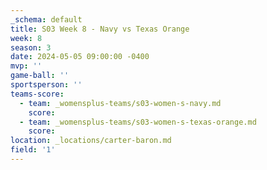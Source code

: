```yaml
---
_schema: default
title: S03 Week 8 - Navy vs Texas Orange
week: 8
season: 3
date: 2024-05-05 09:00:00 -0400
mvp: ''
game-ball: ''
sportsperson: ''
teams-score:
  - team: _womensplus-teams/s03-women-s-navy.md
    score:
  - team: _womensplus-teams/s03-women-s-texas-orange.md
    score:
location: _locations/carter-baron.md
field: '1'
---
```

